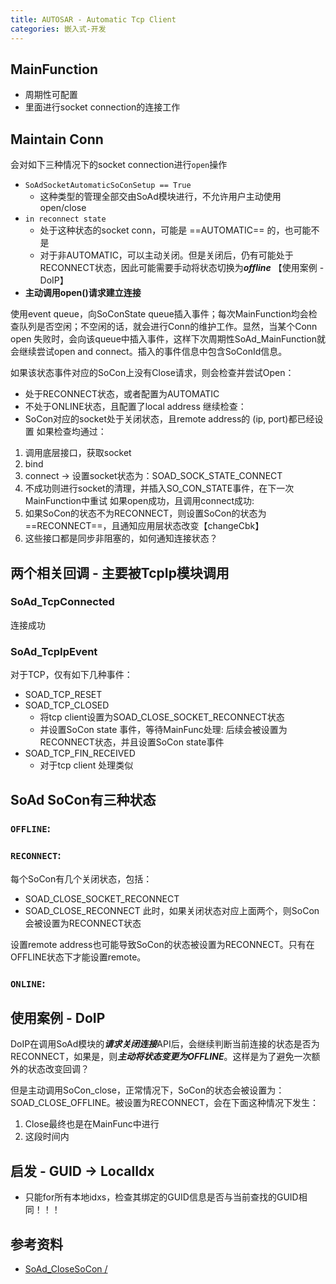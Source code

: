 ```yaml
---
title: AUTOSAR - Automatic Tcp Client
categories: 嵌入式-开发
---
```

## MainFunction
- 周期性可配置
- 里面进行socket connection的连接工作

## Maintain Conn
会对如下三种情况下的socket connection进行`open`操作
- `SoAdSocketAutomaticSoConSetup == True`
	- 这种类型的管理全部交由SoAd模块进行，不允许用户主动使用open/close
- `in reconnect state`
	- 处于这种状态的socket conn，可能是 ==AUTOMATIC== 的，也可能不是
	- 对于非AUTOMATIC，可以主动关闭。但是关闭后，仍有可能处于RECONNECT状态，因此可能需要手动将状态切换为***offline*** 【使用案例 - DoIP】
- **主动调用open()请求建立连接**

使用event queue，向SoConState queue插入事件；每次MainFunction均会检查队列是否空闲；不空闲的话，就会进行Conn的维护工作。显然，当某个Conn open 失败时，会向该queue中插入事件，这样下次周期性SoAd_MainFunction就会继续尝试open and connect。插入的事件信息中包含SoConId信息。

如果该状态事件对应的SoCon上没有Close请求，则会检查并尝试Open：
- 处于RECONNECT状态，或者配置为AUTOMATIC
- 不处于ONLINE状态，且配置了local address
继续检查：
- SoCon对应的socket处于关闭状态，且remote address的 (ip, port)都已经设置
如果检查均通过：
1. 调用底层接口，获取socket
2. bind
3. connect -> 设置socket状态为：SOAD_SOCK_STATE_CONNECT
4. 不成功则进行socket的清理，并插入SO_CON_STATE事件，在下一次MainFunction中重试
如果open成功，且调用connect成功:
1. 如果SoCon的状态不为RECONNECT，则设置SoCon的状态为==RECONNECT==，且通知应用层状态改变【changeCbk】
2. 这些接口都是同步非阻塞的，如何通知连接状态？



## 两个相关回调 - 主要被TcpIp模块调用
### SoAd_TcpConnected
连接成功

### SoAd_TcpIpEvent
对于TCP，仅有如下几种事件：
- SOAD_TCP_RESET
- SOAD_TCP_CLOSED
	- 将tcp client设置为SOAD_CLOSE_SOCKET_RECONNECT状态
	- 并设置SoCon state 事件，等待MainFunc处理: 后续会被设置为RECONNECT状态，并且设置SoCon state事件
- SOAD_TCP_FIN_RECEIVED
	- 对于tcp client 处理类似

## SoAd SoCon有三种状态
###  `OFFLINE`:

### `RECONNECT`:
每个SoCon有几个关闭状态，包括：
- SOAD_CLOSE_SOCKET_RECONNECT
- SOAD_CLOSE_RECONNECT
此时，如果关闭状态对应上面两个，则SoCon会被设置为RECONNECT状态

设置remote address也可能导致SoCon的状态被设置为RECONNECT。只有在OFFLINE状态下才能设置remote。

### `ONLINE`:

## 使用案例 - DoIP
DoIP在调用SoAd模块的***请求关闭连接***API后，会继续判断当前连接的状态是否为RECONNECT，如果是，则***主动将状态变更为OFFLINE***。这样是为了避免一次额外的状态改变回调？

但是主动调用SoCon_close，正常情况下，SoCon的状态会被设置为： SOAD_CLOSE_OFFLINE。被设置为RECONNECT，会在下面这种情况下发生：
1. Close最终也是在MainFunc中进行
2. 这段时间内

## 启发 - GUID -> LocalIdx
- 只能for所有本地idxs，检查其绑定的GUID信息是否与当前查找的GUID相同！！！


## 参考资料
- [SoAd_CloseSoCon / ](https://www.autosar.org/fileadmin/standards/R20-11/CP/AUTOSAR_SWS_SocketAdaptor.pdf)